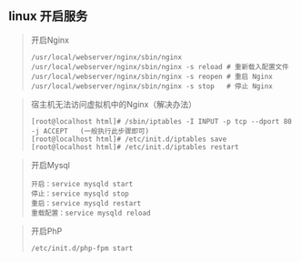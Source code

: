 ## linux 开启服务

> 开启Nginx
> ```
> /usr/local/webserver/nginx/sbin/nginx
> /usr/local/webserver/nginx/sbin/nginx -s reload # 重新载入配置文件
> /usr/local/webserver/nginx/sbin/nginx -s reopen # 重启 Nginx
> /usr/local/webserver/nginx/sbin/nginx -s stop   # 停止 Nginx
> ```

> 宿主机无法访问虚拟机中的Nginx（解决办法）
> ```
> [root@localhost html]# /sbin/iptables -I INPUT -p tcp --dport 80 -j ACCEPT   (一般执行此步骤即可)
> [root@localhost html]# /etc/init.d/iptables save  
> [root@localhost html]# /etc/init.d/iptables restart
>```

> 开启Mysql
> ```
> 开启：service mysqld start 
> 停止：service mysqld stop
> 重启：service mysqld restart
> 重载配置：service mysqld reload
> ```

> 开启PhP
> ```
> /etc/init.d/php-fpm start
> ```

